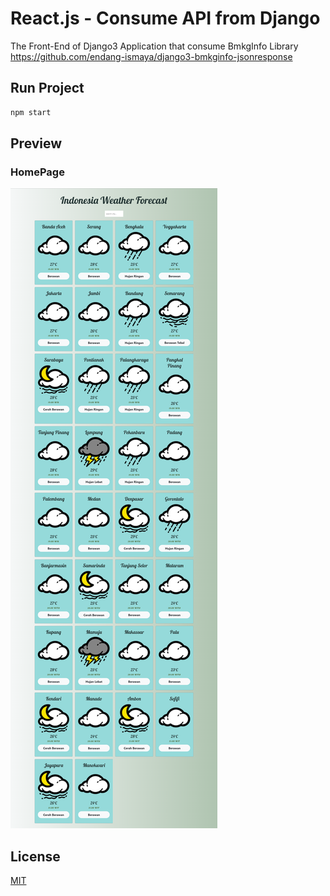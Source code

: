 # React.js - Consume API from Django

The Front-End of Django3 Application that consume BmkgInfo Library https://github.com/endang-ismaya/django3-bmkginfo-jsonresponse

## Run Project

```bash
npm start
```

## Preview

### HomePage

![Home Page](homepage.png)

## License

[MIT](https://choosealicense.com/licenses/mit/)
